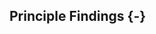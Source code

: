 ## Principle Findings {-}

<!-- These must corrspond to the findings discussed in the results section -->
